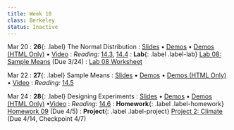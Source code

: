 ```yaml
---
title: Week 10
class: Berkeley
status: Inactive
---
```


Mar 20
: **26**{: .label} The Normal Distribution
  : [Slides](https://docs.google.com/presentation/d/18c8UYmokO1V1hacMaT5uioYEpb08s0sF2UQ7dTbWT6I/edit?usp=sharing) &#8226; [Demos](https://data8.datahub.berkeley.edu/hub/user-redirect/git-pull?repo=https%3A%2F%2Fgithub.com%2Fdata-8%2Fmaterials-sp23&urlpath=retro%2Ftree%2Fmaterials-sp23%2Flec%2Flec26.ipynb&branch=main) &#8226; [Demos (HTML Only)](assets/demo_html/lec26.html) &#8226; [Video](https://youtu.be/WuT_NwGAvfQ)
: *Reading:* [14.3](https://inferentialthinking.com/chapters/14/3/SD_and_the_Normal_Curve.html), [14.4](https://inferentialthinking.com/chapters/14/4/Central_Limit_Theorem.html)
: **Lab**{: .label .label-lab} [Lab 08: Sample Means](https://data8.datahub.berkeley.edu/hub/user-redirect/git-pull?repo=https%3A%2F%2Fgithub.com%2Fdata-8%2Fmaterials-sp23&urlpath=retro%2Ftree%2Fmaterials-sp23%2Fmaterials%2Fsp23%2Flab%2Flab08%2Flab08.ipynb&branch=main) (Due 3/24)
  : [Lab 08 Worksheet](https://drive.google.com/file/d/11rcHun3jX-cZS_rrwOAhQ-tDZ9uz9Pwl/view?usp=sharing)

Mar 22
: **27**{: .label} Sample Means
  : [Slides](https://docs.google.com/presentation/d/1KidCEI_t2hmLGfETsvwGB1R6NhL6xO_1A3wMy_Gf3Yk/edit?usp=sharing) &#8226; [Demos](https://data8.datahub.berkeley.edu/hub/user-redirect/git-pull?repo=https%3A%2F%2Fgithub.com%2Fdata-8%2Fmaterials-sp23&urlpath=retro%2Ftree%2Fmaterials-sp23%2Flec%2Flec27.ipynb&branch=main) &#8226; [Demos (HTML Only)](assets/demo_html/lec27.html) &#8226; [Video](https://youtu.be/bB37NOEBnZM)
: *Reading:* [14.5](https://inferentialthinking.com/chapters/14/5/Variability_of_the_Sample_Mean.html)

Mar 24
: **28**{: .label} Designing Experiments
  : [Slides](https://docs.google.com/presentation/d/1Xz9KLfFkrT6SskPDe5y8UOPede0VuIcozpCVfsOJFWA/edit?usp=sharing) &#8226; [Demos](https://data8.datahub.berkeley.edu/hub/user-redirect/git-pull?repo=https%3A%2F%2Fgithub.com%2Fdata-8%2Fmaterials-sp23&urlpath=tree%2Fmaterials-sp23%2Flec%2Flec28.ipynb&branch=main) &#8226; [Demos (HTML Only)](assets/demo_html/lec28.html) &#8226;[Video](https://youtu.be/v9pq8yDXE8I)
: *Reading:* [14.6](https://inferentialthinking.com/chapters/14/6/Choosing_a_Sample_Size.html)
: **Homework**{: .label .label-homework} [Homework 09](https://data8.datahub.berkeley.edu/hub/user-redirect/git-pull?repo=https%3A%2F%2Fgithub.com%2Fdata-8%2Fmaterials-sp23&urlpath=retro%2Ftree%2Fmaterials-sp23%2F%2Fmaterials%2Fsp23%2Fhw%2Fhw09%2Fhw09.ipynb&branch=main) (Due 4/5)
: **Project**{: .label .label-project} [Project 2: Climate](https://data8.datahub.berkeley.edu/hub/user-redirect/git-pull?repo=https%3A%2F%2Fgithub.com%2Fdata-8%2Fmaterials-sp23&urlpath=retro%2Ftree%2Fmaterials-sp23%2Fmaterials%2Fsp23%2Fproject%2Fproject2%2Fproject2.ipynb&branch=main) (Due 4/14, Checkpoint 4/7)
